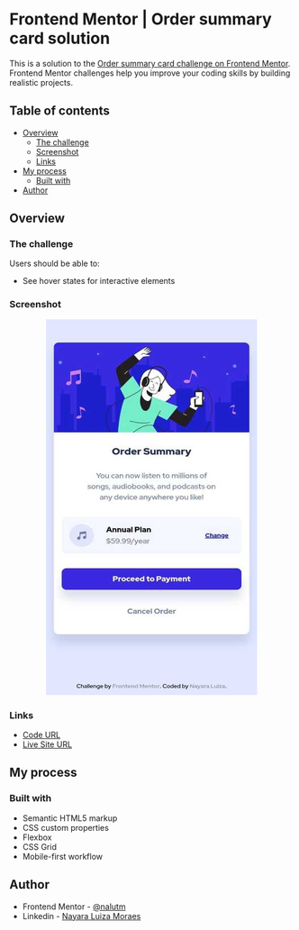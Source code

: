 # Frontend Mentor | Order summary card solution

This is a solution to the [Order summary card challenge on Frontend Mentor](https://www.frontendmentor.io/challenges/order-summary-component-QlPmajDUj). Frontend Mentor challenges help you improve your coding skills by building realistic projects.

## Table of contents

- [Overview](#overview)
  - [The challenge](#the-challenge)
  - [Screenshot](#screenshot)
  - [Links](#links)
- [My process](#my-process)
  - [Built with](#built-with)
- [Author](#author)

## Overview

### The challenge

Users should be able to:

- See hover states for interactive elements

### Screenshot

<div align="center">
  <img src="./design/screenshot.jpg" alt="Screenshot solução design mobile">
</div>

### Links

- [Code URL](https://github.com/nalutm/frontend-mentor-challenge/tree/main/order-summary-component)
- [Live Site URL](https://frontend-mentor-challenge-tan.vercel.app/)

## My process

### Built with

- Semantic HTML5 markup
- CSS custom properties
- Flexbox
- CSS Grid
- Mobile-first workflow

## Author

- Frontend Mentor - [@nalutm](https://www.frontendmentor.io/profile/nalutm)
- Linkedin - [Nayara Luiza Moraes](https://www.linkedin.com/in/nayara-luiza-moraes-9a9382b5/)
